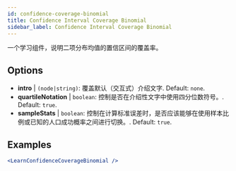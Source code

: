 ```yaml
---
id: confidence-coverage-binomial
title: Confidence Interval Coverage Binomial
sidebar_label: Confidence Interval Coverage Binomial
---
```


一个学习组件，说明二项分布均值的置信区间的覆盖率。

## Options

* __intro__ | `(node|string)`: 覆盖默认（交互式）介绍文字. Default: `none`.
* __quartileNotation__ | `boolean`: 控制是否在介绍性文字中使用四分位数符号。. Default: `true`.
* __sampleStats__ | `boolean`: 控制在计算标准误差时，是否应该能够在使用样本比例或已知的人口成功概率之间进行切换。. Default: `true`.


## Examples

```jsx live
<LearnConfidenceCoverageBinomial />
```

